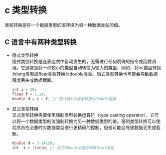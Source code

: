 # c 类型转换

类型转换是将一个数据类型的值转换为另一种数据类型的值。

## C 语言中有两种类型转换

* 隐式类型转换  
    隐式类型转换是在表达式中自动发生的，无需进行任何明确的指令或函数调用。它通常是将一种较小的类型自动转换为较大的类型，例如，将int类型转换为long类型或float类型转换为double类型。隐式类型转换也可能会导致数据精度丢失或数据截断。

    ```c
    int i = 10;
    float f = 3.14;
    double d = i + f; // 隐式将int类型转换为double类型
    ```

* 显式类型转换  
    显式类型转换需要使用强制类型转换运算符（type casting operator），它可以将一个数据类型的值强制转换为另一种数据类型的值。强制类型转换可以使程序员在必要时对数据类型进行更精确的控制，但也可能会导致数据丢失或截断。

    ```c
    double d = 3.14159;
    int  i = (int)d; // 显式将double类型转换为int类型
    ```
